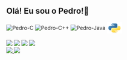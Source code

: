 ## Olá! Eu sou o Pedro!👋

<div style="display: inline_block">
  <img align="center" alt="Pedro-C" height="30" width="40" src="https://cdn.jsdelivr.net/gh/devicons/devicon@latest/icons/c/c-original.svg"/>
  <img align="center" alt="Pedro-C++" height="30" width="40" src="https://cdn.jsdelivr.net/gh/devicons/devicon@latest/icons/cplusplus/cplusplus-original.svg"/>
  <img align="center" alt="Pedro-Java" height="30" width="40" src="https://cdn.jsdelivr.net/gh/devicons/devicon@latest/icons/java/java-original.svg" />
  <img align="center" alt="Pedro-Python" height="30" width="40" src="https://raw.githubusercontent.com/devicons/devicon/master/icons/python/python-original.svg"/><br/>
</div>


</div> <br/>
  <a href = "https://instagram.com/rafaballerini" target="_blank"><img src="https://img.shields.io/badge/-Instagram-%23E4405F?style=for-the-badge&logo=instagram&logoColor=white" target="_blank"></a>
  <a href = "https://discord.com/users/1345775735020847138" target="_blank"><img src="https://img.shields.io/badge/Discord-7289DA?style=for-the-badge&logo=discord&logoColor=white" target="_blank"></a> 
  <a href = "mailto:pedroh.robotics@gmail.com"> <img src="https://img.shields.io/badge/-Gmail-%23333?style=for-the-badge&logo=gmail&logoColor=white" target="_blank"></a>
  <a href = "https://www.linkedin.com/in/pedro-henrique-3137572aa" target="_blank"> <img src="https://img.shields.io/badge/LinkedIn-0077B5?style=for-the-badge&logo=linkedin&logoColor=white"> 
  
</div>

<div> 
  <image height="170em" src="https://github-readme-stats.vercel.app/api?username=PedroRobotics&theme=vision-friendly-dark&show_icons=false"/>
  <image height="170em" src="https://github-readme-stats.vercel.app/api/top-langs/?username=PedroRobotics&theme=vision-friendly-dark"/>

</div>
